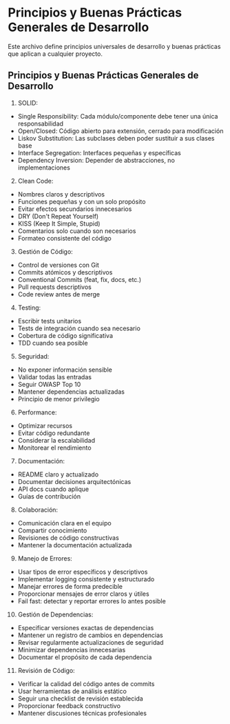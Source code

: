 # Principios y Buenas Prácticas Generales de Desarrollo

Este archivo define principios universales de desarrollo y buenas prácticas que aplican a cualquier proyecto.

## Principios y Buenas Prácticas Generales de Desarrollo

1. SOLID:
- Single Responsibility: Cada módulo/componente debe tener una única responsabilidad
- Open/Closed: Código abierto para extensión, cerrado para modificación
- Liskov Substitution: Las subclases deben poder sustituir a sus clases base
- Interface Segregation: Interfaces pequeñas y específicas
- Dependency Inversion: Depender de abstracciones, no implementaciones

2. Clean Code:
- Nombres claros y descriptivos
- Funciones pequeñas y con un solo propósito
- Evitar efectos secundarios innecesarios
- DRY (Don't Repeat Yourself)
- KISS (Keep It Simple, Stupid)
- Comentarios solo cuando son necesarios
- Formateo consistente del código

3. Gestión de Código:
- Control de versiones con Git
- Commits atómicos y descriptivos
- Conventional Commits (feat, fix, docs, etc.)
- Pull requests descriptivos
- Code review antes de merge

4. Testing:
- Escribir tests unitarios
- Tests de integración cuando sea necesario
- Cobertura de código significativa
- TDD cuando sea posible

5. Seguridad:
- No exponer información sensible
- Validar todas las entradas
- Seguir OWASP Top 10
- Mantener dependencias actualizadas
- Principio de menor privilegio

6. Performance:
- Optimizar recursos
- Evitar código redundante
- Considerar la escalabilidad
- Monitorear el rendimiento

7. Documentación:
- README claro y actualizado
- Documentar decisiones arquitectónicas
- API docs cuando aplique
- Guías de contribución

8. Colaboración:
- Comunicación clara en el equipo
- Compartir conocimiento
- Revisiones de código constructivas
- Mantener la documentación actualizada

9. Manejo de Errores:
- Usar tipos de error específicos y descriptivos
- Implementar logging consistente y estructurado
- Manejar errores de forma predecible
- Proporcionar mensajes de error claros y útiles
- Fail fast: detectar y reportar errores lo antes posible

10. Gestión de Dependencias:
- Especificar versiones exactas de dependencias
- Mantener un registro de cambios en dependencias
- Revisar regularmente actualizaciones de seguridad
- Minimizar dependencias innecesarias
- Documentar el propósito de cada dependencia

11. Revisión de Código:
- Verificar la calidad del código antes de commits
- Usar herramientas de análisis estático
- Seguir una checklist de revisión establecida
- Proporcionar feedback constructivo
- Mantener discusiones técnicas profesionales
